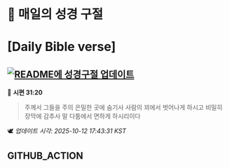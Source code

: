 # 🙏 매일의 성경 구절
# [Daily Bible verse]
## [![README에 성경구절 업데이트](https://github.com/DONGSUKA/first_test/actions/workflows/update-readme-bible.yml/badge.svg)](https://github.com/DONGSUKA/first_test/actions/workflows/update-readme-bible.yml)
<!-- START_BIBLE_VERSE -->
📖 **시편 31:20**
> 주께서 그들을 주의 은밀한 곳에 숨기사 사람의 꾀에서 벗어나게 하시고 비밀히 장막에 감추사 말 다툼에서 면하게 하시리이다

🕊️ _업데이트 시각: 2025-10-12 17:43:31 KST_
  <!-- END_BIBLE_VERSE -->
## GITHUB_ACTION

